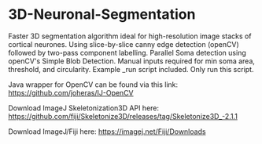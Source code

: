 # 3D-Neuronal-Segmentation
Faster 3D segmentation algorithm ideal for high-resolution image stacks of cortical neurones. Using slice-by-slice canny edge detection (openCV) followed by two-pass component labelling. Parallel Soma detection using openCV's Simple Blob Detection. Manual inputs required for min soma area, threshold, and circularity. Example _run script included. Only run this script. 

Java wrapper for OpenCV can be found via this link: https://github.com/joheras/IJ-OpenCV

Download ImageJ Skeletonization3D API here: https://github.com/fiji/Skeletonize3D/releases/tag/Skeletonize3D_-2.1.1

Download ImageJ/Fiji here: https://imagej.net/Fiji/Downloads
